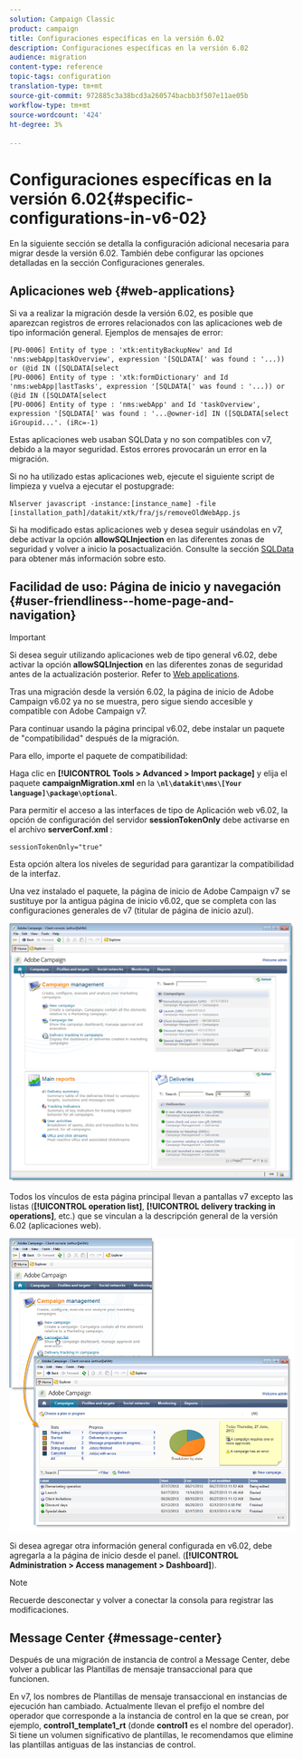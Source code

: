 ```yaml
---
solution: Campaign Classic
product: campaign
title: Configuraciones específicas en la versión 6.02
description: Configuraciones específicas en la versión 6.02
audience: migration
content-type: reference
topic-tags: configuration
translation-type: tm+mt
source-git-commit: 972885c3a38bcd3a260574bacbb3f507e11ae05b
workflow-type: tm+mt
source-wordcount: '424'
ht-degree: 3%

---
```



# Configuraciones específicas en la versión 6.02{#specific-configurations-in-v6-02}

En la siguiente sección se detalla la configuración adicional necesaria para migrar desde la versión 6.02. También debe configurar las opciones detalladas en la sección Configuraciones [](../../migration/using/general-configurations.md) generales.

## Aplicaciones web {#web-applications}

Si va a realizar la migración desde la versión 6.02, es posible que aparezcan registros de errores relacionados con las aplicaciones web de tipo información general. Ejemplos de mensajes de error:

```
[PU-0006] Entity of type : 'xtk:entityBackupNew' and Id 'nms:webApp|taskOverview', expression '[SQLDATA[' was found : '...)) or (@id IN ([SQLDATA[select 
[PU-0006] Entity of type : 'xtk:formDictionary' and Id 'nms:webApp|lastTasks', expression '[SQLDATA[' was found : '...)) or (@id IN ([SQLDATA[select 
[PU-0006] Entity of type : 'nms:webApp' and Id 'taskOverview', expression '[SQLDATA[' was found : '...@owner-id] IN ([SQLDATA[select iGroupid...'. (iRc=-1)
```

Estas aplicaciones web usaban SQLData y no son compatibles con v7, debido a la mayor seguridad. Estos errores provocarán un error en la migración.

Si no ha utilizado estas aplicaciones web, ejecute el siguiente script de limpieza y vuelva a ejecutar el postupgrade:

```
Nlserver javascript -instance:[instance_name] -file [installation_path]/datakit/xtk/fra/js/removeOldWebApp.js
```

Si ha modificado estas aplicaciones web y desea seguir usándolas en v7, debe activar la opción **allowSQLInjection** en las diferentes zonas de seguridad y volver a inicio la posactualización. Consulte la sección [SQLData](../../migration/using/general-configurations.md#sqldata) para obtener más información sobre esto.

## Facilidad de uso: Página de inicio y navegación {#user-friendliness--home-page-and-navigation}

>[!IMPORTANT]
>
>Si desea seguir utilizando aplicaciones web de tipo general v6.02, debe activar la opción **allowSQLInjection** en las diferentes zonas de seguridad antes de la actualización posterior. Refer to [Web applications](#web-applications).

Tras una migración desde la versión 6.02, la página de inicio de Adobe Campaign v6.02 ya no se muestra, pero sigue siendo accesible y compatible con Adobe Campaign v7.

Para continuar usando la página principal v6.02, debe instalar un paquete de &quot;compatibilidad&quot; después de la migración.

Para ello, importe el paquete de compatibilidad:

Haga clic en **[!UICONTROL Tools > Advanced > Import package]** y elija el paquete **campaignMigration.xml** en la **`\nl\datakit\nms\[Your language]\package\optional`**.

Para permitir el acceso a las interfaces de tipo de Aplicación web v6.02, la opción de configuración del servidor **sessionTokenOnly** debe activarse en el archivo **serverConf.xml** :

```
sessionTokenOnly="true"
```

Esta opción altera los niveles de seguridad para garantizar la compatibilidad de la interfaz.

Una vez instalado el paquete, la página de inicio de Adobe Campaign v7 se sustituye por la antigua página de inicio v6.02, que se completa con las configuraciones generales de v7 (titular de página de inicio azul).

![](assets/dashboards.png)

Todos los vínculos de esta página principal llevan a pantallas v7 excepto las listas (**[!UICONTROL operation list]**, **[!UICONTROL delivery tracking in operations]**, etc.) que se vinculan a la descripción general de la versión 6.02 (aplicaciones web).

![](assets/dashboards2.png)

Si desea agregar otra información general configurada en v6.02, debe agregarla a la página de inicio desde el panel. (**[!UICONTROL Administration > Access management > Dashboard]**).

>[!NOTE]
>
>Recuerde desconectar y volver a conectar la consola para registrar las modificaciones.

## Message Center {#message-center}

Después de una migración de instancia de control a Message Center, debe volver a publicar las Plantillas de mensaje transaccional para que funcionen.

En v7, los nombres de Plantillas de mensaje transaccional en instancias de ejecución han cambiado. Actualmente llevan el prefijo el nombre del operador que corresponde a la instancia de control en la que se crean, por ejemplo, **control1_template1_rt** (donde **control1** es el nombre del operador). Si tiene un volumen significativo de plantillas, le recomendamos que elimine las plantillas antiguas de las instancias de control.

